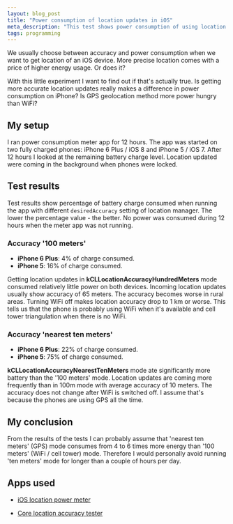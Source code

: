```yaml
---
layout: blog_post
title: "Power consumption of location updates in iOS"
meta_description: "This test shows power consumption of using location service on iOS in different accuracy settings"
tags: programming
---
```


We usually choose between accuracy and power consumption when we want to get location of an iOS device. More precise location comes with a price of higher energy usage. Or does it?

With this little experiment I want to find out if that's actually true.
Is getting more accurate location updates really makes a difference in power consumption on iPhone? Is GPS geolocation method more power hungry than WiFi?

## My setup

I ran power consumption meter app for 12 hours. The app was started on two fully charged phones: iPhone 6 Plus / iOS 8 and iPhone 5 / iOS 7. After 12 hours I looked at the remaining battery charge level. Location updated were coming in the background when phones were locked.

## Test results

Test results show percentage of battery charge consumed when running the app with different `desiredAccuracy` setting of location manager. The lower the percentage value - the better. No power was consumed during 12 hours when the meter app was not running.

### Accuracy '100 meters'

* **iPhone 6 Plus**: 4% of charge consumed.
* **iPhone 5**: 16% of charge consumed.

Getting location updates in **kCLLocationAccuracyHundredMeters** mode consumed relatively little power on both devices. Incoming location updates usually show accuracy of 65 meters. The accuracy becomes worse in rural areas. Turning WiFi off makes location accuracy drop to 1 km or worse. This tells us that the phone is probably using WiFi when it's available and cell tower triangulation when there is no WiFi.

### Accuracy 'nearest ten meters'

* **iPhone 6 Plus**: 22% of charge consumed.
* **iPhone 5**: 75% of charge consumed.

**kCLLocationAccuracyNearestTenMeters** mode ate significantly more battery than the '100 meters' mode. Location updates are coming more frequently than in 100m mode with average accuracy of 10 meters. The accuracy does not change after WiFi is switched off. I assume that's because the phones are using GPS all the time.

## My conclusion

From the results of the tests I can probably assume that 'nearest ten meters' (GPS) mode consumes from 4 to 6 times more energy than '100 meters' (WiFi / cell tower) mode. Therefore I would personally avoid running 'ten meters' mode for longer than a couple of hours per day.

## Apps used

* [iOS location power meter](https://github.com/evgenyneu/ios-core-location-battery-meter)

* [Core location accuracy tester](https://github.com/evgenyneu/core-location-tester-ios)
